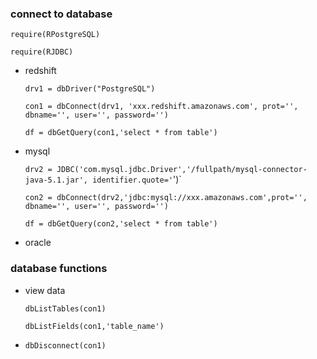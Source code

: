### connect to database

  `require(RPostgreSQL)`

  `require(RJDBC)`

* redshift

  `drv1 = dbDriver("PostgreSQL")`

  `con1 = dbConnect(drv1, 'xxx.redshift.amazonaws.com', prot='', dbname='', user='', password='')`

  `df = dbGetQuery(con1,'select * from table')`


* mysql
  
  `drv2 = JDBC('com.mysql.jdbc.Driver','/fullpath/mysql-connector-java-5.1.jar', identifier.quote='`')`

  `con2 = dbConnect(drv2,'jdbc:mysql://xxx.amazonaws.com',prot='', dbname='', user='', password='')`

  `df = dbGetQuery(con2,'select * from table')`

* oracle


### database functions

* view data

  `dbListTables(con1)`

  `dbListFields(con1,'table_name')`

* `dbDisconnect(con1)`